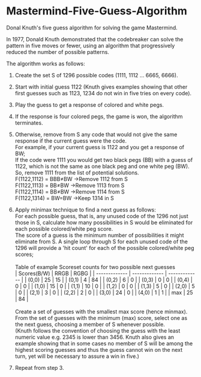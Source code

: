 # Mastermind-Five-Guess-Algorithm
Donal Knuth's five guess algorithm for solving the game Mastermind.

In 1977, Donald Knuth demonstrated that the codebreaker can solve the pattern in five moves or fewer, using an algorithm that progressively reduced the number of possible patterns.

The algorithm works as follows:

1. Create the set S of 1296 possible codes (1111, 1112 ... 6665, 6666).

2. Start with initial guess 1122 (Knuth gives examples showing that other first guesses such as 1123, 1234 do not win in five tries on every code).

3. Play the guess to get a response of colored and white pegs.

4. If the response is four colored pegs, the game is won, the algorithm terminates.

5. Otherwise, remove from S any code that would not give the same response if the current guess were the code.<br>
For example, if your current guess is 1122 and you get a response of BW;<br>
If the code were 1111 you would get two black pegs (BB) with a guess of 1122, which is not the same as one black peg and one white peg (BW). So, remove 1111 from the list of potential solutions.<br>
F(1122,1112) = BBB≠BW →Remove 1112 from S<br>
F(1122,1113) = BB≠BW →Remove 1113 from S<br>
F(1122,1114) = BB≠BW →Remove 1114 from S<br>
F(1122,1314) = BW=BW →Keep 1314 in S<br>

6. Apply minimax technique to find a next guess as follows:<br>
For each possible guess, that is, any unused code of the 1296 not just those in S, calculate how many possibilities in S would be eliminated for each possible colored/white peg score.<br>
The score of a guess is the minimum number of possibilities it might eliminate from S.
A single loop through S for each unused code of the 1296 will provide a 'hit count' for each of the possible colored/white peg scores;<br><br>
Table of example Scoreset counts for two possible next guesses<br>
| Scores(B/W)  | RRGB | RGBG |
| ------------- | ------------- | ------------- |
| (0,0) | 25 | 15 |
| (0,1) | 4 | 84 |
| (0,2) | 6 | 0 |
| (0,3) | 0 | 0 |
| (0,4) | 0 | 0 |
| (1,0) | 15 | 0 |
| (1,1) | 10 | 0 |
| (1,2) | 0 | 0 |
| (1,3) | 5 | 0 |
| (2,0) | 5 | 0 |
| (2,1) | 3 | 0 |
| (2,2) | 2 | 0 |
| (3,0) | 24 | 0 |
| (4,0) | 1 | 1 |
| max | 25 | 84 |
<br><br>Create a set of guesses with the smallest max score (hence minmax).<br>
From the set of guesses with the minimum (max) score, select one as the next guess, choosing a member of S whenever possible.<br>
(Knuth follows the convention of choosing the guess with the least numeric value e.g. 2345 is lower than 3456. Knuth also gives an example showing that in some cases no member of S will be among the highest scoring guesses and thus the guess cannot win on the next turn, yet will be necessary to assure a win in five.)

7. Repeat from step 3.
